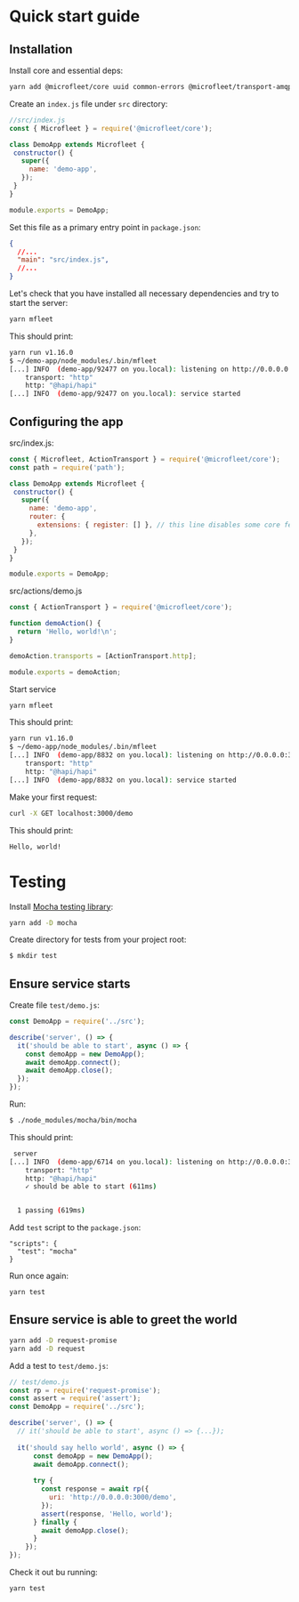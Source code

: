 # Quick start guide

## Installation
Install core and essential deps:
```sh
yarn add @microfleet/core uuid common-errors @microfleet/transport-amqp @microfleet/validation @hapi/hapi
```

Create an `index.js` file under `src` directory:
```js
//src/index.js
const { Microfleet } = require('@microfleet/core');

class DemoApp extends Microfleet {
 constructor() {
   super({
     name: 'demo-app',
   });
 }
}

module.exports = DemoApp;
```

Set this file as a primary entry point in `package.json`:
```json
{
  //...
  "main": "src/index.js",
  //...
}
```

Let's check that you have installed all necessary dependencies and try to start the server:
```sh
yarn mfleet
```

This should print:
```sh
yarn run v1.16.0
$ ~/demo-app/node_modules/.bin/mfleet
[...] INFO  (demo-app/92477 on you.local): listening on http://0.0.0.0:3000
    transport: "http"
    http: "@hapi/hapi"
[...] INFO  (demo-app/92477 on you.local): service started
```

## Configuring the app

src/index.js:
```js
const { Microfleet, ActionTransport } = require('@microfleet/core');
const path = require('path');

class DemoApp extends Microfleet {
 constructor() {
   super({
     name: 'demo-app',
     router: {
       extensions: { register: [] }, // this line disables some core features that we don't need yet
     },
   });
 }
}

module.exports = DemoApp;
```

src/actions/demo.js
```js
const { ActionTransport } = require('@microfleet/core');

function demoAction() {
  return 'Hello, world!\n';
}

demoAction.transports = [ActionTransport.http];

module.exports = demoAction;
```

Start service
```sh
yarn mfleet
```

This should print:
```sh
yarn run v1.16.0
$ ~/demo-app/node_modules/.bin/mfleet
[...] INFO  (demo-app/8832 on you.local): listening on http://0.0.0.0:3000
    transport: "http"
    http: "@hapi/hapi"
[...] INFO  (demo-app/8832 on you.local): service started
```

Make your first request:
```sh
curl -X GET localhost:3000/demo
```
This should print:
```
Hello, world!
```

# Testing
Install [Mocha testing library](https://mochajs.org):
```sh
yarn add -D mocha
```

Create directory for tests from your project root:
```sh
$ mkdir test
```

## Ensure service starts

Create file `test/demo.js`:
```js
const DemoApp = require('../src');

describe('server', () => {
  it('should be able to start', async () => {
    const demoApp = new DemoApp();
    await demoApp.connect();
    await demoApp.close();
  });
});
```

Run:
```sh
$ ./node_modules/mocha/bin/mocha
```

This should print:
```sh
 server
[...] INFO  (demo-app/6714 on you.local): listening on http://0.0.0.0:3000
    transport: "http"
    http: "@hapi/hapi"
    ✓ should be able to start (611ms)


  1 passing (619ms)
```

Add `test` script to the `package.json`:
```
"scripts": {
  "test": "mocha"
}
```

Run once again:
```sh
yarn test
```

## Ensure service is able to greet the world
```sh
yarn add -D request-promise
yarn add -D request
```

Add a test to `test/demo.js`:
```js
// test/demo.js
const rp = require('request-promise');
const assert = require('assert');
const DemoApp = require('../src'); 

describe('server', () => {
  // it('should be able to start', async () => {...}); 
  
  it('should say hello world', async () => {
      const demoApp = new DemoApp();
      await demoApp.connect();
  
      try {
        const response = await rp({
          uri: 'http://0.0.0.0:3000/demo',
        });
        assert(response, 'Hello, world');
      } finally {
        await demoApp.close();
      }
    });
});
```

Check it out bu running:
```sh
yarn test
```
